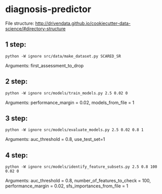# diagnosis-predictor

File structure: http://drivendata.github.io/cookiecutter-data-science/#directory-structure 

## 1 step:

`python -W ignore src/data/make_dataset.py SCARED_SR`

Arguments: first_assessment_to_drop

## 2 step:

`python -W ignore src/models/train_models.py 2.5 0.02 0`

Arguments: performance_margin = 0.02, models_from_file = 1

## 3 step:

`python -W ignore src/models/evaluate_models.py 2.5 0.02 0.8 1`

Arguments: auc_threshold = 0.8, use_test_set=1

## 4 step:

`python -W ignore src/models/identify_feature_subsets.py 2.5 0.8 100 0.02 0`

Arguments: auc_threshold = 0.8, number_of_features_to_check = 100, performance_margin = 0.02, sfs_importances_from_file = 1